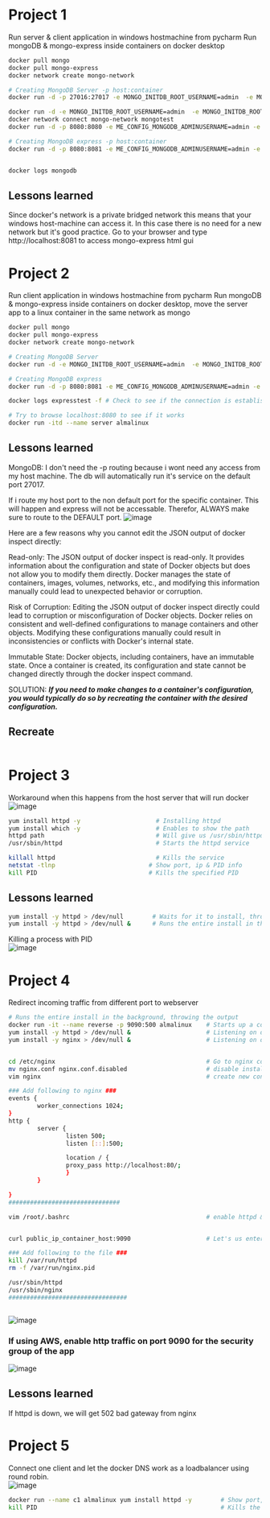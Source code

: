 



# Project 1
Run server & client application in windows hostmachine from pycharm
Run mongoDB & mongo-express inside containers on docker desktop

```bash
docker pull mongo
docker pull mongo-express
docker network create mongo-network

# Creating MongoDB Server -p host:container
docker run -d -p 27016:27017 -e MONGO_INITDB_ROOT_USERNAME=admin  -e MONGO_INITDB_ROOT_PASSWORD=admin --name mongodb --net mongo-network mongo

docker run -d -e MONGO_INITDB_ROOT_USERNAME=admin  -e MONGO_INITDB_ROOT_PASSWORD=admin --name mongotest mongo
docker network connect mongo-network mongotest
docker run -d -p 8080:8080 -e ME_CONFIG_MONGODB_ADMINUSERNAME=admin -e ME_CONFIG_MONGODB_ADMINPASSWORD=admin --net mongo-network --name expresstest -e ME_CONFIG_MONGODB_SERVER=mongotest mongo-express

# Creating MongoDB express -p host:container
docker run -d -p 8080:8081 -e ME_CONFIG_MONGODB_ADMINUSERNAME=admin -e ME_CONFIG_MONGODB_ADMINPASSWORD=admin --net mongo-network --name mongo-express -e ME_CONFIG_MONGODB_SERVER=mongodb mongo-express


docker logs mongodb
```

## Lessons learned
Since docker's network is a private bridged network this means that your windows host-machine can access it. In this case there is no need for a new network but it's good practice.
Go to your browser and type http://localhost:8081 to access mongo-express html gui


# Project 2
Run client application in windows hostmachine from pycharm
Run mongoDB & mongo-express inside containers on docker desktop, move the server app to a linux container in the same network as mongo
```bash
docker pull mongo
docker pull mongo-express
docker network create mongo-network

# Creating MongoDB Server
docker run -d -e MONGO_INITDB_ROOT_USERNAME=admin  -e MONGO_INITDB_ROOT_PASSWORD=admin --name mongotest --net mongo-network mongo

# Creating MongoDB express
docker run -d -p 8080:8081 -e ME_CONFIG_MONGODB_ADMINUSERNAME=admin -e ME_CONFIG_MONGODB_ADMINPASSWORD=admin --net mongo-network --name expresstest -e ME_CONFIG_MONGODB_SERVER=mongodb mongo-express

docker logs expresstest -f # Check to see if the connection is established

# Try to browse localhost:8080 to see if it works
docker run -itd --name server almalinux

```


## Lessons learned
MongoDB: I don't need the -p routing because i wont need any access from my host machine. The db will automatically run it's service on the default port 27017.

If i route my host port to the non default port for the specific container. This will happen and express will not be accessable.
Therefor, ALWAYS make sure to route to the DEFAULT port.
![image](https://github.com/Keeriiim/Docker/assets/117115289/2a237ff6-2c80-4ebb-ace9-b3deeb33b3c3)  

Here are a few reasons why you cannot edit the JSON output of docker inspect directly:

Read-only: The JSON output of docker inspect is read-only. It provides information about the configuration and state of Docker objects but does not allow you to modify them directly. Docker manages the state of containers, images, volumes, networks, etc., 
and modifying this information manually could lead to unexpected behavior or corruption.

Risk of Corruption: Editing the JSON output of docker inspect directly could lead to corruption or misconfiguration of Docker objects. Docker relies on consistent and well-defined configurations to manage containers and other objects. 
Modifying these configurations manually could result in inconsistencies or conflicts with Docker's internal state.

Immutable State: Docker objects, including containers, have an immutable state. Once a container is created, its configuration and state cannot be changed directly through the docker inspect command. 

SOLUTION: ***If you need to make changes to a container's configuration, you would typically do so by recreating the container with the desired configuration.***

## Recreate
```bash

```



# Project 3 
Workaround when this happens from the host server that will run docker
![image](https://github.com/Keeriiim/Docker/assets/117115289/432b2d7c-1881-4cc8-9816-f226e3595676)  

```bash
yum install httpd -y                     # Installing httpd
yum install which -y                     # Enables to show the path
httpd path                               # Will give us /usr/sbin/httpd which is the executable meaning same as running systemctl start httpd
/usr/sbin/httpd                          # Starts the httpd service

killall httpd                            # Kills the service
netstat -tlnp                          # Show port, ip & PID info
kill PID                               # Kills the specified PID
```


## Lessons learned
```bash
yum install -y httpd > /dev/null        # Waits for it to install, throwing the output
yum install -y httpd > /dev/null &      # Runs the entire install in the background, throwing the output
```
Killing a process with PID  
![image](https://github.com/Keeriiim/Docker/assets/117115289/5fd8ccb5-e6e1-493e-9b5a-664c6286d320)  

# Project 4
Redirect incoming traffic from different port to webserver

```bash
# Runs the entire install in the background, throwing the output
docker run -it --name reverse -p 9090:500 almalinux    # Starts up a container that listens to traffic on port 500
yum install -y httpd > /dev/null &                     # Listening on default port 80
yum install -y nginx > /dev/null &                     # Listening on default port 80


cd /etc/nginx                                          # Go to nginx config file 
mv nginx.conf nginx.conf.disabled                      # disable installed config file
vim nginx                                              # create new config to listen on port 500 

### Add following to nginx ###
events {
        worker_connections 1024;
}
http {
        server {
                listen 500;
                listen [::]:500;

                location / {
                proxy_pass http://localhost:80/;
                }
        }

}
###############################

vim /root/.bashrc                                      # enable httpd & nginx on startup if container shuts down


curl public_ip_container_host:9090                     # Let's us enter from the specified hostport

### Add following to the file ###
kill /var/run/httpd
rm -f /var/run/nginx.pid

/usr/sbin/httpd
/usr/sbin/nginx
#################################



```
![image](https://github.com/Keeriiim/Docker/assets/117115289/8c888b23-30bb-4caa-808f-9a9320e61f41)

### If using AWS, enable http traffic on port 9090 for the security group of the app
![image](https://github.com/Keeriiim/Docker/assets/117115289/7f61788d-7150-4395-9ec4-b0b0974668c2)  

## Lessons learned
If httpd is down, we will get 502 bad gateway from nginx



# Project 5
Connect one client and let the docker DNS work as a loadbalancer using round robin.  
![image](https://github.com/Keeriiim/Docker/assets/117115289/4e2b0adf-a98f-4418-87d4-745a82655f3f)  
```bash
docker run --name c1 almalinux yum install httpd -y        # Show port, ip & PID info
kill PID                                                   # Kills the specified PID
```
 






